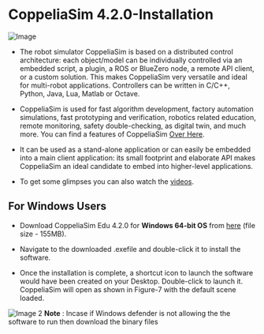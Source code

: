 # CoppeliaSim 4.2.0-Installation
![Image](https://www.coppeliarobotics.com/images/a.jpg)
 
- The robot simulator CoppeliaSim is based on a distributed control architecture: each object/model can be individually controlled via an embedded script, a plugin, a ROS or BlueZero node, a remote API client, or a custom solution. This makes CoppeliaSim very versatile and ideal for multi-robot applications. Controllers can be written in C/C++, Python, Java, Lua, Matlab or Octave.

- CoppeliaSim is used for fast algorithm development, factory automation simulations, fast prototyping and verification, robotics related education, remote monitoring, safety double-checking, as digital twin, and much more. You can find a features of CoppeliaSim [Over Here](https://www.coppeliarobotics.com/features).

- It can be used as a stand-alone application or can easily be embedded into a main client application: its small footprint and elaborate API makes CoppeliaSim an ideal candidate to embed into higher-level applications.
- To get some glimpses you can also watch the [videos](https://coppeliarobotics.com/videos).

## For Windows Users 
- Download CoppeliaSim Edu 4.2.0 for **Windows 64-bit OS** from [here](https://www.coppeliarobotics.com/files/CoppeliaSim_Edu_V4_2_0_Setup.exe) (file size - 155MB).

- Navigate to the downloaded .exefile and double-click it to install the software.

- Once the installation is complete, a shortcut icon to launch the software would have been created on your Desktop. Double-click to launch it. CoppeliaSim will open as shown in Figure-7 with the default scene loaded.

![Image 2](https://raw.githubusercontent.com/kalindkaria/typora-md-assets/master/maze_bot/assets/task_0/sw_install/windows/13_CoppeliaSim_first_launch.png)
**Note** : Incase if Windows defender is not allowing the the software to run then download the binary files 
